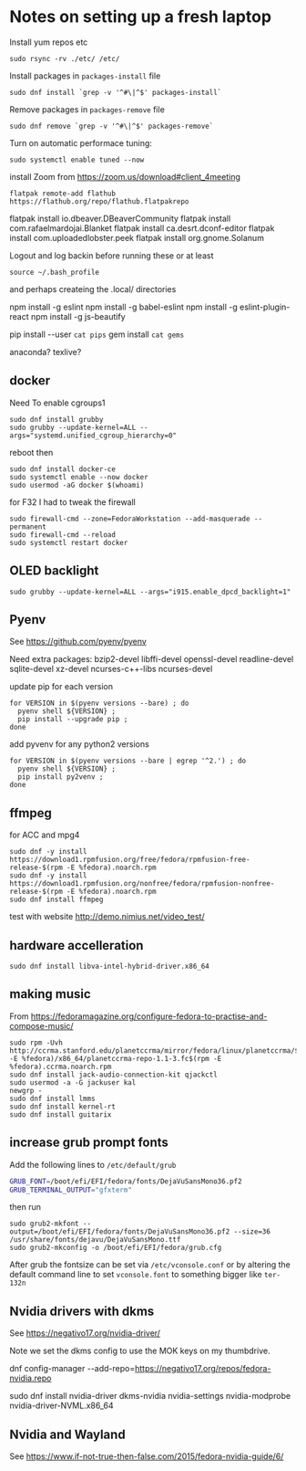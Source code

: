 # Notes on setting up a fresh laptop

Install yum repos etc

    sudo rsync -rv ./etc/ /etc/

Install packages in `packages-install` file

    sudo dnf install `grep -v '^#\|^$' packages-install`

Remove packages in `packages-remove` file

    sudo dnf remove `grep -v '^#\|^$' packages-remove`

Turn on automatic performace tuning:

    sudo systemctl enable tuned --now

install Zoom from https://zoom.us/download#client_4meeting

    flatpak remote-add flathub https://flathub.org/repo/flathub.flatpakrepo

flatpak install io.dbeaver.DBeaverCommunity
flatpak install com.rafaelmardojai.Blanket
flatpak install ca.desrt.dconf-editor
flatpak install com.uploadedlobster.peek
flatpak install org.gnome.Solanum

Logout and log backin before running these or at least

    source ~/.bash_profile

and perhaps createing the .local/ directories

  npm install -g eslint
  npm install -g babel-eslint
  npm install -g eslint-plugin-react
  npm install -g js-beautify

  pip install --user `cat pips`
  gem install `cat gems`

anaconda?
texlive?

## docker

Need To enable cgroups1

    sudo dnf install grubby
    sudo grubby --update-kernel=ALL --args="systemd.unified_cgroup_hierarchy=0"

reboot then

    sudo dnf install docker-ce
    sudo systemctl enable --now docker
    sudo usermod -aG docker $(whoami)


for F32 I had to tweak the firewall

    sudo firewall-cmd --zone=FedoraWorkstation --add-masquerade --permanent
    sudo firewall-cmd --reload
    sudo systemctl restart docker


## OLED backlight

    sudo grubby --update-kernel=ALL --args="i915.enable_dpcd_backlight=1"

## Pyenv

See https://github.com/pyenv/pyenv

Need extra packages:
 bzip2-devel
 libffi-devel
 openssl-devel
 readline-devel
 sqlite-devel
 xz-devel
 ncurses-c++-libs
 ncurses-devel

update pip for each version
```
for VERSION in $(pyenv versions --bare) ; do
  pyenv shell ${VERSION} ;
  pip install --upgrade pip ;
done
```

add pyvenv for any python2 versions

```
for VERSION in $(pyenv versions --bare | egrep '^2.') ; do
  pyenv shell ${VERSION} ;
  pip install py2venv ;
done
```

## ffmpeg

for ACC and mpg4

```
sudo dnf -y install https://download1.rpmfusion.org/free/fedora/rpmfusion-free-release-$(rpm -E %fedora).noarch.rpm
sudo dnf -y install https://download1.rpmfusion.org/nonfree/fedora/rpmfusion-nonfree-release-$(rpm -E %fedora).noarch.rpm
sudo dnf install ffmpeg
```

test with website http://demo.nimius.net/video_test/

## hardware accelleration

```
sudo dnf install libva-intel-hybrid-driver.x86_64
```

## making music

From <https://fedoramagazine.org/configure-fedora-to-practise-and-compose-music/>

```
sudo rpm -Uvh http://ccrma.stanford.edu/planetccrma/mirror/fedora/linux/planetccrma/$(rpm -E %fedora)/x86_64/planetccrma-repo-1.1-3.fc$(rpm -E %fedora).ccrma.noarch.rpm
sudo dnf install jack-audio-connection-kit qjackctl
sudo usermod -a -G jackuser kal
newgrp -
sudo dnf install lmms
sudo dnf install kernel-rt
sudo dnf install guitarix
```

## increase grub prompt fonts

Add the following lines to `/etc/default/grub`

```bash
GRUB_FONT=/boot/efi/EFI/fedora/fonts/DejaVuSansMono36.pf2
GRUB_TERMINAL_OUTPUT="gfxterm"
```

then run

```
sudo grub2-mkfont --output=/boot/efi/EFI/fedora/fonts/DejaVuSansMono36.pf2 --size=36 /usr/share/fonts/dejavu/DejaVuSansMono.ttf
sudo grub2-mkconfig -o /boot/efi/EFI/fedora/grub.cfg
```

After grub the fontsize can be set via `/etc/vconsole.conf` or by altering the
default command line to set `vconsole.font` to something bigger like `ter-132n`

## Nvidia drivers with dkms

See https://negativo17.org/nvidia-driver/

Note we set the dkms config to use the MOK keys on my thumbdrive.

dnf config-manager --add-repo=https://negativo17.org/repos/fedora-nvidia.repo

sudo dnf install nvidia-driver dkms-nvidia nvidia-settings nvidia-modprobe nvidia-driver-NVML.x86_64

## Nvidia and Wayland

See https://www.if-not-true-then-false.com/2015/fedora-nvidia-guide/6/
